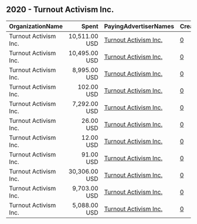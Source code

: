 ## 2020 - Turnout Activism Inc. 
|OrganizationName|Spent|PayingAdvertiserNames|CreativeUrls|Impressions|Genders|AgeBrackets|CountryCodes|BillingAddresses|CandidateBallotInformation|
|:---|---:|:---|:---|---:|:---|:---|:---|:---|:---|
|Turnout Activism Inc.|10,511.00 USD|[Turnout Activism Inc.](2020/Turnout_Activism_Inc..md)|[0](https://www.snap.com/political-ads/asset/9f42d372af0ded4c0a8069310f94a824644b7a222d9a90c8fba77705f667df40?mediaType=mp4)|2,216,390||17-29|united states|"35 Walden St #3g,Cambridge,02140,US"|Turnout Activism Inc|
|Turnout Activism Inc.|10,495.00 USD|[Turnout Activism Inc.](2020/Turnout_Activism_Inc..md)|[0](https://www.snap.com/political-ads/asset/fe6ce31e9d11b07492d4bf181fdb2360ec53eba4d1187eb71d3a8800c375d997?mediaType=mp4)|3,344,898||17-18|united states|"35 Walden St #3g,Cambridge,02140,US"|Turnout Activism Inc|
|Turnout Activism Inc.|8,995.00 USD|[Turnout Activism Inc.](2020/Turnout_Activism_Inc..md)|[0](https://www.snap.com/political-ads/asset/35b3498d9a405d61f605addcb6226f51788a8b7ef4d248173543de62bacddc1d?mediaType=mp4)|2,184,905||17-29|united states|"35 Walden St #3g,Cambridge,02140,US"|Turnout Activism Inc|
|Turnout Activism Inc.|102.00 USD|[Turnout Activism Inc.](2020/Turnout_Activism_Inc..md)|[0](https://www.snap.com/political-ads/asset/35b3498d9a405d61f605addcb6226f51788a8b7ef4d248173543de62bacddc1d?mediaType=mp4)|29,772|FEMALE|18-26|united states|"35 Walden St #3g,Cambridge,02140,US"|Turnout Activism Inc|
|Turnout Activism Inc.|7,292.00 USD|[Turnout Activism Inc.](2020/Turnout_Activism_Inc..md)|[0](https://www.snap.com/political-ads/asset/fe6ce31e9d11b07492d4bf181fdb2360ec53eba4d1187eb71d3a8800c375d997?mediaType=mp4)|2,501,746||17-18|united states|"35 Walden St #3g,Cambridge,02140,US"|Turnout Activism Inc|
|Turnout Activism Inc.|26.00 USD|[Turnout Activism Inc.](2020/Turnout_Activism_Inc..md)|[0](https://www.snap.com/political-ads/asset/fe6ce31e9d11b07492d4bf181fdb2360ec53eba4d1187eb71d3a8800c375d997?mediaType=mp4)|17,787|||united states|"35 Walden St #3g,Cambridge,02140,US"|Turnout Activism Inc|
|Turnout Activism Inc.|12.00 USD|[Turnout Activism Inc.](2020/Turnout_Activism_Inc..md)|[0](https://www.snap.com/political-ads/asset/35b3498d9a405d61f605addcb6226f51788a8b7ef4d248173543de62bacddc1d?mediaType=mp4)|3,939|FEMALE|18-26|united states|"35 Walden St #3g,Cambridge,02140,US"|Turnout Activism Inc|
|Turnout Activism Inc.|91.00 USD|[Turnout Activism Inc.](2020/Turnout_Activism_Inc..md)|[0](https://www.snap.com/political-ads/asset/35b3498d9a405d61f605addcb6226f51788a8b7ef4d248173543de62bacddc1d?mediaType=mp4)|59,085||17-18|united states|"35 Walden St #3g,Cambridge,02140,US"|Turnout Activism Inc|
|Turnout Activism Inc.|30,306.00 USD|[Turnout Activism Inc.](2020/Turnout_Activism_Inc..md)|[0](https://www.snap.com/political-ads/asset/9f42d372af0ded4c0a8069310f94a824644b7a222d9a90c8fba77705f667df40?mediaType=mp4)|6,575,426||17-29|united states|"35 Walden St #3g,Cambridge,02140,US"|Turnout Activism Inc|
|Turnout Activism Inc.|9,703.00 USD|[Turnout Activism Inc.](2020/Turnout_Activism_Inc..md)|[0](https://www.snap.com/political-ads/asset/35b3498d9a405d61f605addcb6226f51788a8b7ef4d248173543de62bacddc1d?mediaType=mp4)|2,149,993||17-29|united states|"35 Walden St #3g,Cambridge,02140,US"|Turnout Activism Inc|
|Turnout Activism Inc.|5,088.00 USD|[Turnout Activism Inc.](2020/Turnout_Activism_Inc..md)|[0](https://www.snap.com/political-ads/asset/fe6ce31e9d11b07492d4bf181fdb2360ec53eba4d1187eb71d3a8800c375d997?mediaType=mp4)|1,783,663||17-18|united states|"35 Walden St #3g,Cambridge,02140,US"|Turnout Activism Inc|
